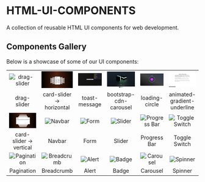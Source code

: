 # HTML-UI-COMPONENTS

A collection of reusable HTML UI components for web development.

## Components Gallery

Below is a showcase of some of our UI components:

|                                                                 |                                                                     |                                                   |                                                                     |                                                     |                                                        |
| :-------------------------------------------------------------: | :-----------------------------------------------------------------: | :-----------------------------------------------: | :-----------------------------------------------------------------: | :-------------------------------------------------: | :----------------------------------------------------: |
|          ![drag-slider](assets/images/drag-slider.png)          | ![card-slider-horizontal](assets/images/card-slider-horizontal.png) | ![toast-message](assets/images/toast-message.png) | ![bootstrap-cdn-carousel](assets/images/bootstrap-cdn-carousel.png) | ![loading-circle](assets/images/loading-circle.png) | ![Tabs](assets/images/animated-gradient-underline.png) |
|                           drag-slider                           |                      card-slider -> horizontal                      |                   toast-message                   |                       bootstrap-cdn-carousel                        |                   loading-circle                    |              animated-gradient-underline               |
| ![card-slider-vertical](assets/images/card-slider-vertical.png) |                    ![Navbar](images/navbar.jpg)                     |             ![Form](images/form.jpg)              |                    ![Slider](images/slider.jpg)                     |      ![Progress Bar](images/progress-bar.jpg)       |       ![Toggle Switch](images/toggle-switch.jpg)       |
|                     card-slider -> vertical                     |                               Navbar                                |                       Form                        |                               Slider                                |                    Progress Bar                     |                     Toggle Switch                      |
|              ![Pagination](images/pagination.jpg)               |                ![Breadcrumb](images/breadcrumb.jpg)                 |            ![Alert](images/alert.jpg)             |                     ![Badge](images/badge.jpg)                      |          ![Carousel](images/carousel.jpg)           |             ![Spinner](images/spinner.jpg)             |
|                           Pagination                            |                             Breadcrumb                              |                       Alert                       |                                Badge                                |                      Carousel                       |                        Spinner                         |
